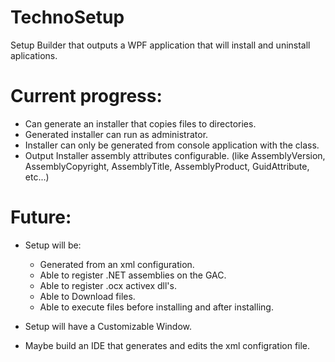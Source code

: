 # TechnoSetup
Setup Builder that outputs a WPF application that will install and uninstall aplications.

# Current progress:
- Can generate an installer that copies files to directories.
- Generated installer can run as administrator.
- Installer can only be generated from console application with the class.
- Output Installer assembly attributes configurable. (like AssemblyVersion, AssemblyCopyright, AssemblyTitle, AssemblyProduct, GuidAttribute, etc...)

# Future:
  - Setup will be:
    - Generated from an xml configuration.
    - Able to register .NET assemblies on the GAC.
    - Able to register .ocx activex dll's.
    - Able to Download files.
    - Able to execute files before installing and after installing.

- Setup will have a Customizable Window.
- Maybe build an IDE that generates and edits the xml configration file.



